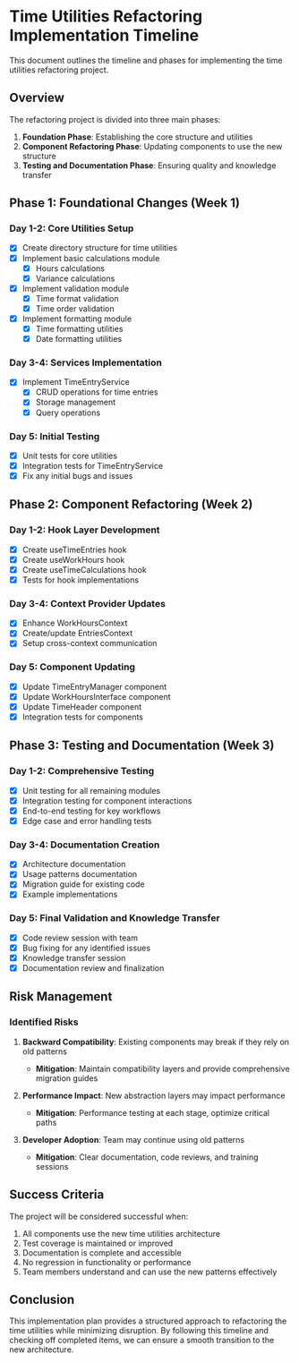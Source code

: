
# Time Utilities Refactoring Implementation Timeline

This document outlines the timeline and phases for implementing the time utilities refactoring project.

## Overview

The refactoring project is divided into three main phases:

1. **Foundation Phase**: Establishing the core structure and utilities
2. **Component Refactoring Phase**: Updating components to use the new structure
3. **Testing and Documentation Phase**: Ensuring quality and knowledge transfer

## Phase 1: Foundational Changes (Week 1)

### Day 1-2: Core Utilities Setup

- [x] Create directory structure for time utilities
- [x] Implement basic calculations module
  - [x] Hours calculations
  - [x] Variance calculations
- [x] Implement validation module
  - [x] Time format validation
  - [x] Time order validation
- [x] Implement formatting module
  - [x] Time formatting utilities
  - [x] Date formatting utilities

### Day 3-4: Services Implementation

- [x] Implement TimeEntryService
  - [x] CRUD operations for time entries
  - [x] Storage management
  - [x] Query operations

### Day 5: Initial Testing

- [x] Unit tests for core utilities
- [x] Integration tests for TimeEntryService
- [x] Fix any initial bugs and issues

## Phase 2: Component Refactoring (Week 2)

### Day 1-2: Hook Layer Development

- [x] Create useTimeEntries hook
- [x] Create useWorkHours hook
- [x] Create useTimeCalculations hook
- [x] Tests for hook implementations

### Day 3-4: Context Provider Updates

- [x] Enhance WorkHoursContext
- [x] Create/update EntriesContext
- [x] Setup cross-context communication

### Day 5: Component Updating

- [x] Update TimeEntryManager component
- [x] Update WorkHoursInterface component
- [x] Update TimeHeader component
- [x] Integration tests for components

## Phase 3: Testing and Documentation (Week 3)

### Day 1-2: Comprehensive Testing

- [x] Unit testing for all remaining modules
- [x] Integration testing for component interactions
- [x] End-to-end testing for key workflows
- [x] Edge case and error handling tests

### Day 3-4: Documentation Creation

- [x] Architecture documentation
- [x] Usage patterns documentation
- [x] Migration guide for existing code
- [x] Example implementations

### Day 5: Final Validation and Knowledge Transfer

- [x] Code review session with team
- [x] Bug fixing for any identified issues
- [x] Knowledge transfer session
- [x] Documentation review and finalization

## Risk Management

### Identified Risks

1. **Backward Compatibility**: Existing components may break if they rely on old patterns
   - **Mitigation**: Maintain compatibility layers and provide comprehensive migration guides

2. **Performance Impact**: New abstraction layers may impact performance
   - **Mitigation**: Performance testing at each stage, optimize critical paths

3. **Developer Adoption**: Team may continue using old patterns
   - **Mitigation**: Clear documentation, code reviews, and training sessions

## Success Criteria

The project will be considered successful when:

1. All components use the new time utilities architecture
2. Test coverage is maintained or improved 
3. Documentation is complete and accessible
4. No regression in functionality or performance
5. Team members understand and can use the new patterns effectively

## Conclusion

This implementation plan provides a structured approach to refactoring the time utilities while minimizing disruption. By following this timeline and checking off completed items, we can ensure a smooth transition to the new architecture.
